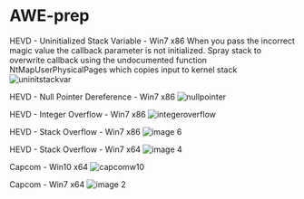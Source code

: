 # AWE-prep

HEVD - Uninitialized Stack Variable - Win7 x86
      When you pass the incorrect magic value the callback parameter is not initialized. Spray stack to overwrite callback using the       undocumented function NtMapUserPhysicalPages which copies input to kernel stack
![uninitstackvar](https://user-images.githubusercontent.com/18420902/30252393-42875b60-9637-11e7-8008-eea401fc7d51.png)

HEVD - Null Pointer Dereference - Win7 x86
![nullpointer](https://user-images.githubusercontent.com/18420902/30246695-12925600-95c7-11e7-8384-cc3a0c9268eb.png)

HEVD - Integer Overflow - Win7 x86
![integeroverflow](https://user-images.githubusercontent.com/18420902/30245487-ee233aee-95a0-11e7-9734-fb884165fcbc.png)

HEVD - Stack Overflow - Win7 x86
![image 6](https://cloud.githubusercontent.com/assets/18420902/23335109/b34ba266-fb73-11e6-8131-3f1970ba354c.jpg)

HEVD - Stack Overflow - Win7 x64
![image 4](https://cloud.githubusercontent.com/assets/18420902/23334842/2560ccd4-fb6d-11e6-9ac9-b15cdff620d1.jpg)

Capcom - Win10 x64
![capcomw10](https://cloud.githubusercontent.com/assets/18420902/24686876/1a5aac38-197c-11e7-9c79-fc3697764e81.png)

Capcom - Win7 x64
![image 2](https://cloud.githubusercontent.com/assets/18420902/23334841/2560485e-fb6d-11e6-9ec3-52abd7361d77.jpg)
